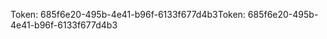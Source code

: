 <span data-ttu-id="5d4a8-101">Token: 685f6e20-495b-4e41-b96f-6133f677d4b3</span><span class="sxs-lookup"><span data-stu-id="5d4a8-101">Token: 685f6e20-495b-4e41-b96f-6133f677d4b3</span></span>
